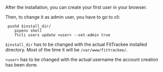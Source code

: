 After the installation, you can create your first user in your browser.

Then, to change it as admin user, you have to go to cli:

```
 pushd $install_dir/
    pipenv shell
    ftcli users update <user> --set-admin true
```


`$install_dir` has to be changed with the actual FitTrackee installed directory. Most of the time it will be `/var/www/fittrackee/`.

`<user>` has to be changed with the actual username the account creation has been done.
